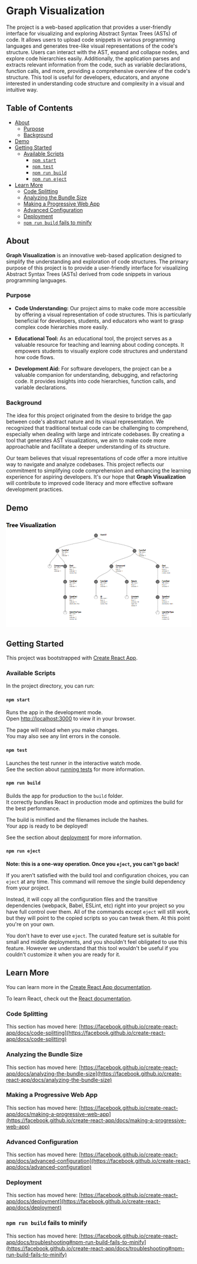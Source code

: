 # Graph Visualization

The project is a web-based application that provides a user-friendly interface for visualizing and exploring Abstract Syntax Trees (ASTs) of code. It allows users to upload code snippets in various programming languages and generates tree-like visual representations of the code's structure. Users can interact with the AST, expand and collapse nodes, and explore code hierarchies easily. Additionally, the application parses and extracts relevant information from the code, such as variable declarations, function calls, and more, providing a comprehensive overview of the code's structure. This tool is useful for developers, educators, and anyone interested in understanding code structure and complexity in a visual and intuitive way.

## Table of Contents

- [About](#about)
  - [Purpose](#purpose)
  - [Background](#background)
- [Demo](#demo)
- [Getting Started](#getting-started)
  - [Available Scripts](#available-scripts)
    - [`npm start`](#npm-start)
    - [`npm test`](#npm-test)
    - [`npm run build`](#npm-run-build)
    - [`npm run eject`](#npm-run-eject)
- [Learn More](#learn-more)
  - [Code Splitting](#code-splitting)
  - [Analyzing the Bundle Size](#analyzing-the-bundle-size)
  - [Making a Progressive Web App](#making-a-progressive-web-app)
  - [Advanced Configuration](#advanced-configuration)
  - [Deployment](#deployment)
  - [`npm run build` fails to minify](#npm-run-build-fails-to-minify)

## About

**Graph Visualization** is an innovative web-based application designed to simplify the understanding and exploration of code structures. The primary purpose of this project is to provide a user-friendly interface for visualizing Abstract Syntax Trees (ASTs) derived from code snippets in various programming languages.

### Purpose

- **Code Understanding:** Our project aims to make code more accessible by offering a visual representation of code structures. This is particularly beneficial for developers, students, and educators who want to grasp complex code hierarchies more easily.

- **Educational Tool:** As an educational tool, the project serves as a valuable resource for teaching and learning about coding concepts. It empowers students to visually explore code structures and understand how code flows.

- **Development Aid:** For software developers, the project can be a valuable companion for understanding, debugging, and refactoring code. It provides insights into code hierarchies, function calls, and variable declarations.

### Background

The idea for this project originated from the desire to bridge the gap between code's abstract nature and its visual representation. We recognized that traditional textual code can be challenging to comprehend, especially when dealing with large and intricate codebases. By creating a tool that generates AST visualizations, we aim to make code more approachable and facilitate a deeper understanding of its structure.

Our team believes that visual representations of code offer a more intuitive way to navigate and analyze codebases. This project reflects our commitment to simplifying code comprehension and enhancing the learning experience for aspiring developers. It's our hope that **Graph Visualization** will contribute to improved code literacy and more effective software development practices.

## Demo

![Graph Visualization Image](image.png)

## Getting Started

This project was bootstrapped with [Create React App](https://github.com/facebook/create-react-app).

### Available Scripts

In the project directory, you can run:

#### `npm start`

Runs the app in the development mode.\
Open [http://localhost:3000](http://localhost:3000) to view it in your browser.

The page will reload when you make changes.\
You may also see any lint errors in the console.

#### `npm test`

Launches the test runner in the interactive watch mode.\
See the section about [running tests](https://facebook.github.io/create-react-app/docs/running-tests) for more information.

#### `npm run build`

Builds the app for production to the `build` folder.\
It correctly bundles React in production mode and optimizes the build for the best performance.

The build is minified and the filenames include the hashes.\
Your app is ready to be deployed!

See the section about [deployment](https://facebook.github.io/create-react-app/docs/deployment) for more information.

#### `npm run eject`

**Note: this is a one-way operation. Once you `eject`, you can't go back!**

If you aren't satisfied with the build tool and configuration choices, you can `eject` at any time. This command will remove the single build dependency from your project.

Instead, it will copy all the configuration files and the transitive dependencies (webpack, Babel, ESLint, etc) right into your project so you have full control over them. All of the commands except `eject` will still work, but they will point to the copied scripts so you can tweak them. At this point you're on your own.

You don't have to ever use `eject`. The curated feature set is suitable for small and middle deployments, and you shouldn't feel obligated to use this feature. However we understand that this tool wouldn't be useful if you couldn't customize it when you are ready for it.

## Learn More

You can learn more in the [Create React App documentation](https://facebook.github.io/create-react-app/docs/getting-started).

To learn React, check out the [React documentation](https://reactjs.org/).

### Code Splitting

This section has moved here: [https://facebook.github.io/create-react-app/docs/code-splitting](https://facebook.github.io/create-react-app/docs/code-splitting)

### Analyzing the Bundle Size

This section has moved here: [https://facebook.github.io/create-react-app/docs/analyzing-the-bundle-size](https://facebook.github.io/create-react-app/docs/analyzing-the-bundle-size)

### Making a Progressive Web App

This section has moved here: [https://facebook.github.io/create-react-app/docs/making-a-progressive-web-app](https://facebook.github.io/create-react-app/docs/making-a-progressive-web-app)

### Advanced Configuration

This section has moved here: [https://facebook.github.io/create-react-app/docs/advanced-configuration](https://facebook.github.io/create-react-app/docs/advanced-configuration)

### Deployment

This section has moved here: [https://facebook.github.io/create-react-app/docs/deployment](https://facebook.github.io/create-react-app/docs/deployment)

### `npm run build` fails to minify

This section has moved here: [https://facebook.github.io/create-react-app/docs/troubleshooting#npm-run-build-fails-to-minify](https://facebook.github.io/create-react-app/docs/troubleshooting#npm-run-build-fails-to-minify)


